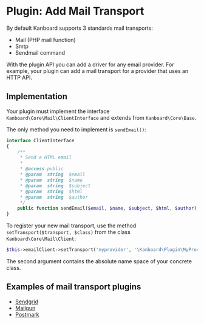 Plugin: Add Mail Transport
==========================

By default Kanboard supports 3 standards mail transports:

- Mail (PHP mail function)
- Smtp
- Sendmail command

With the plugin API you can add a driver for any email provider.
For example, your plugin can add a mail transport for a provider that uses an HTTP API.

Implementation
--------------

Your plugin must implement the interface `Kanboard\Core\Mail\ClientInterface` and extends from `Kanboard\Core\Base`.

The only method you need to implement is `sendEmail()`:

```php
interface ClientInterface
{
    /**
     * Send a HTML email
     *
     * @access public
     * @param  string  $email
     * @param  string  $name
     * @param  string  $subject
     * @param  string  $html
     * @param  string  $author
     */
    public function sendEmail($email, $name, $subject, $html, $author);
}
```

To register your new mail transport, use the method `setTransport($transport, $class)` from the class `Kanboard\Core\Mail\Client`:

```php
$this->emailClient->setTransport('myprovider', '\Kanboard\Plugin\MyProvider\MyEmailHandler');
```

The second argument contains the absolute name space of your concrete class.

Examples of mail transport plugins
----------------------------------

- [Sendgrid](https://github.com/kanboard/plugin-sendgrid)
- [Mailgun](https://github.com/kanboard/plugin-mailgun)
- [Postmark](https://github.com/kanboard/plugin-postmark)
